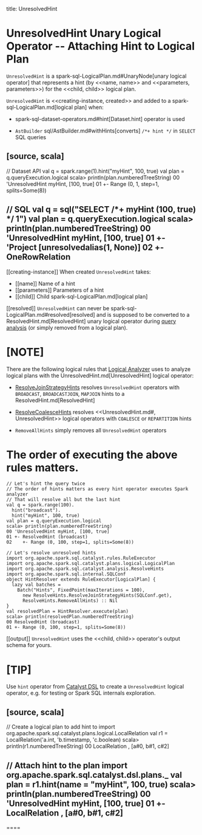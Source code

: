 title: UnresolvedHint

# UnresolvedHint Unary Logical Operator -- Attaching Hint to Logical Plan

`UnresolvedHint` is a spark-sql-LogicalPlan.md#UnaryNode[unary logical operator] that represents a hint (by <<name, name>> and <<parameters, parameters>>) for the <<child, child>> logical plan.

`UnresolvedHint` is <<creating-instance, created>> and added to a spark-sql-LogicalPlan.md[logical plan] when:

* spark-sql-dataset-operators.md#hint[Dataset.hint] operator is used

* `AstBuilder` sql/AstBuilder.md#withHints[converts] `/*+ hint */` in `SELECT` SQL queries

[source, scala]
----
// Dataset API
val q = spark.range(1).hint("myHint", 100, true)
val plan = q.queryExecution.logical
scala> println(plan.numberedTreeString)
00 'UnresolvedHint myHint, [100, true]
01 +- Range (0, 1, step=1, splits=Some(8))

// SQL
val q = sql("SELECT /*+ myHint (100, true) */ 1")
val plan = q.queryExecution.logical
scala> println(plan.numberedTreeString)
00 'UnresolvedHint myHint, [100, true]
01 +- 'Project [unresolvedalias(1, None)]
02    +- OneRowRelation
----

[[creating-instance]]
When created `UnresolvedHint` takes:

* [[name]] Name of a hint
* [[parameters]] Parameters of a hint
* [[child]] Child spark-sql-LogicalPlan.md[logical plan]

[[resolved]]
`UnresolvedHint` can never be spark-sql-LogicalPlan.md#resolved[resolved] and is supposed to be converted to a ResolvedHint.md[ResolvedHint] unary logical operator during [query analysis](../Analyzer.md#Hints) (or simply removed from a logical plan).

[NOTE]
====
There are the following logical rules that [Logical Analyzer](../Analyzer.md) uses to analyze logical plans with the UnresolvedHint.md[UnresolvedHint] logical operator:

* [ResolveJoinStrategyHints](../logical-analysis-rules/ResolveJoinStrategyHints.md) resolves `UnresolvedHint` operators with `BROADCAST`, `BROADCASTJOIN`, `MAPJOIN` hints to a ResolvedHint.md[ResolvedHint]

* [ResolveCoalesceHints](../logical-analysis-rules/ResolveCoalesceHints.md) resolves <<UnresolvedHint.md#, UnresolvedHint>> logical operators with `COALESCE` or `REPARTITION` hints

* `RemoveAllHints` simply removes all `UnresolvedHint` operators

The order of executing the above rules matters.
====

```text
// Let's hint the query twice
// The order of hints matters as every hint operator executes Spark analyzer
// That will resolve all but the last hint
val q = spark.range(100).
  hint("broadcast").
  hint("myHint", 100, true)
val plan = q.queryExecution.logical
scala> println(plan.numberedTreeString)
00 'UnresolvedHint myHint, [100, true]
01 +- ResolvedHint (broadcast)
02    +- Range (0, 100, step=1, splits=Some(8))

// Let's resolve unresolved hints
import org.apache.spark.sql.catalyst.rules.RuleExecutor
import org.apache.spark.sql.catalyst.plans.logical.LogicalPlan
import org.apache.spark.sql.catalyst.analysis.ResolveHints
import org.apache.spark.sql.internal.SQLConf
object HintResolver extends RuleExecutor[LogicalPlan] {
  lazy val batches =
    Batch("Hints", FixedPoint(maxIterations = 100),
      new ResolveHints.ResolveJoinStrategyHints(SQLConf.get),
      ResolveHints.RemoveAllHints) :: Nil
}
val resolvedPlan = HintResolver.execute(plan)
scala> println(resolvedPlan.numberedTreeString)
00 ResolvedHint (broadcast)
01 +- Range (0, 100, step=1, splits=Some(8))
```

[[output]]
`UnresolvedHint` uses the <<child, child>> operator's output schema for yours.

[TIP]
====
Use `hint` operator from [Catalyst DSL](../catalyst-dsl/index.md#hint) to create a `UnresolvedHint` logical operator, e.g. for testing or Spark SQL internals exploration.

[source, scala]
----
// Create a logical plan to add hint to
import org.apache.spark.sql.catalyst.plans.logical.LocalRelation
val r1 = LocalRelation('a.int, 'b.timestamp, 'c.boolean)
scala> println(r1.numberedTreeString)
00 LocalRelation <empty>, [a#0, b#1, c#2]

// Attach hint to the plan
import org.apache.spark.sql.catalyst.dsl.plans._
val plan = r1.hint(name = "myHint", 100, true)
scala> println(plan.numberedTreeString)
00 'UnresolvedHint myHint, [100, true]
01 +- LocalRelation <empty>, [a#0, b#1, c#2]
----
====
